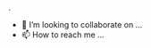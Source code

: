 .
- 💞️ I’m looking to collaborate on ...
- 📫 How to reach me ...

<!---
prakashhi/prakashhi is a ✨ special ✨ repository because its `README.md` (this file) appears on your GitHub profile.
You can click the Preview link to take a look at your changes.
--->
